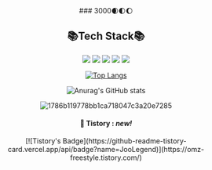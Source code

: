<div align = center>
### 3000🌒🌓🌔

## 📚Tech Stack📚


<img src="https://img.shields.io/badge/Spring-6DB33F?style=flat&logo=spring&logoColor=white"/> <img src="https://img.shields.io/badge/SpringBoot-6DB33F?style=flat&logo=springboot&logoColor=white"/> <img src="https://img.shields.io/badge/github-181717?style=flat&logo=github&logoColor=white"/> <img src="https://img.shields.io/badge/git-F05032?style=flat&logo=git&logoColor=white"/> <img src="https://img.shields.io/badge/java-FF81F9?style=flat"/>

[![Top Langs](https://github-readme-stats.vercel.app/api/top-langs/?username=JooLegend&hide=javascript,html,SCSS,CSS,PHP&layout=compact)](https://github.com/JooLegend/github-readme-stats)

![Anurag's GitHub stats](https://github-readme-stats.vercel.app/api?username=JooLegend&show_icons=true&theme=github_dark)
  

![1786b119778bb1ca718047c3a20e7285](https://t1.daumcdn.net/cafeattach/1IHuH/e9bfaf8498627559bc10d29fdb3edd658d0d4b0b)
  
#### 💚 Tistory : *new!*
<div align = center>
[![Tistory's Badge](https://github-readme-tistory-card.vercel.app/api/badge?name=JooLegend)](https://omz-freestyle.tistory.com/)

<!---
JooLegend/JooLegend is a ✨ special ✨ repository because its `README.md` (this file) appears on your GitHub profile.
You can click the Preview link to take a look at your changes.
--->
